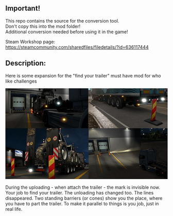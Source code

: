 ## Important!

This repo contains the source for the conversion tool.  
Don't copy this into the mod folder!  
Additional conversion needed before using it in the game!

Steam Workshop page: https://steamcommunity.com/sharedfiles/filedetails/?id=636117444

## Description:

Here is some expansion for the "find your trailer" must have mod for who like challenges

![Image of mod](https://raw.githubusercontent.com/davidzoli/ets2_mod_no_trailer_symbols/master/workshop-files/no_trailer_symbols.jpg?token=AARMB6LTZWT4DZXJ4T7QZMK6UFLIO)

During the uploading - when attach the trailer - the mark is invisible now. Your job to find your trailer.
The unloading has changed too. The lines disappeared. Two standing barriers (or cones) show you the place, where you have to part the trailer. To make it parallel to things is you job, just in real life.
